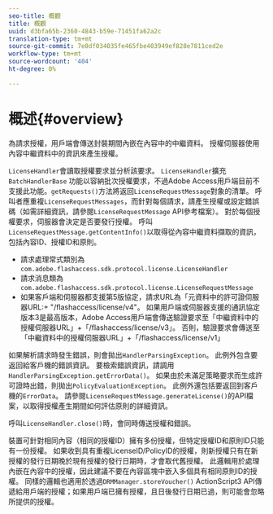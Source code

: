 ```yaml
---
seo-title: 概觀
title: 概觀
uuid: d3bfa65b-2360-4843-b59e-71451fa62a2c
translation-type: tm+mt
source-git-commit: 7e8df034035fe465fbe403949ef828e7811ced2e
workflow-type: tm+mt
source-wordcount: '404'
ht-degree: 0%

---
```



# 概述{#overview}

為請求授權，用戶端會傳送封裝期間內嵌在內容中的中繼資料。 授權伺服器使用內容中繼資料中的資訊來產生授權。

`LicenseHandler`會讀取授權要求並分析該要求。 `LicenseHandler`擴充 `BatchHandlerBase` 功能以容納批次授權要求，不過Adobe Access用戶端目前不支援此功能。`getRequests()`方法將返回`LicenseRequestMessage`對象的清單。 呼叫者應重複`LicenseRequestMessages`，而針對每個請求，請產生授權或設定錯誤碼（如需詳細資訊，請參閱`LicenseRequestMessage` API參考檔案）。 對於每個授權要求，伺服器會決定是否要發行授權。 呼叫`LicenseRequestMessage.getContentInfo()`以取得從內容中繼資料擷取的資訊，包括內容ID、授權ID和原則。

* 請求處理常式類別為`com.adobe.flashaccess.sdk.protocol.license.LicenseHandler`
* 請求消息類為`com.adobe.flashaccess.sdk.protocol.license.LicenseRequestMessage`
* 如果客戶端和伺服器都支援第5版協定，請求URL為「元資料中的許可證伺服器URL:+ &quot;/flashaccess/license/v4&quot;。 如果用戶端或伺服器支援的通訊協定版本3是最高版本，Adobe Access用戶端會傳送驗證要求至「中繼資料中的授權伺服器URL」+「/flashaccess/license/v3」。 否則，驗證要求會傳送至「中繼資料中的授權伺服器URL」+「/flashaccess/license/v1」

如果解析請求時發生錯誤，則會拋出`HandlerParsingException`。 此例外包含要返回給客戶機的錯誤資訊。 要檢索錯誤資訊，請調用`HandlerParsingException.getErrorData()`。 如果由於未滿足策略要求而生成許可證時出錯，則拋出`PolicyEvaluationException`。 此例外還包括要返回到客戶機的`ErrorData`。 請參閱`LicenseRequestMessage.generateLicense()`的API檔案，以取得授權產生期間如何評估原則的詳細資訊。

呼叫`LicenseHandler.close()`時，會同時傳送授權和錯誤。

裝置可針對相同內容（相同的授權ID）擁有多份授權，但特定授權ID和原則ID只能有一份授權。 如果收到具有重複LicenseID/PolicyID的授權，則新授權只有在新授權的發行日期晚於現有授權的發行日期時，才會取代舊授權。 此邏輯用於處理內嵌在內容中的授權，因此建議不要在內容區塊中嵌入多個具有相同原則ID的授權。 同樣的邏輯也適用於透過`DRMManager.storeVoucher()` ActionScript3 API傳遞給用戶端的授權；如果用戶端已擁有授權，且日後發行日期已過，則可能會忽略所提供的授權。
